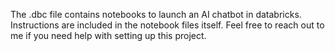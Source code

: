 The .dbc file contains notebooks to launch an AI chatbot in databricks. Instructions are included in the notebook files itself. Feel free to reach out to me if you need help with setting up this project.
